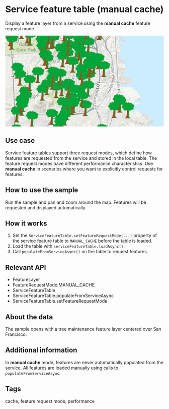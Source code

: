 # Service feature table (manual cache)

Display a feature layer from a service using the **manual cache** feature request mode.

![Image of service feature table manual cache](service-feature-table-manual-cache.png)

## Use case

Service feature tables support three request modes, which define how features are requested from the service and stored in the local table. The feature request modes have different performance characteristics. Use **manual cache** in scenarios where you want to explicitly control requests for features.

## How to use the sample

Run the sample and pan and zoom around the map. Features will be requested and displayed automatically.

## How it works

1. Set the `ServiceFeatureTable.setFeatureRequestMode(...)` property of the service feature table to `MANUAL_CACHE` before the table is loaded.
2. Load the table with `serviceFeatureTable.loadAsync()`.
3. Call `populateFromServiceAsync()` on the table to request features.

## Relevant API

* FeatureLayer
* FeatureRequestMode.MANUAL_CACHE
* ServiceFeatureTable
* ServiceFeatureTable.populateFromServiceAsync
* ServiceFeatureTable.setFeatureRequestMode

## About the data

The sample opens with a tree maintenance feature layer centered over San Francisco.

## Additional information

In **manual cache** mode, features are never automatically populated from the service. All features are loaded manually using calls to `populateFromServiceAsync`.

## Tags

cache, feature request mode, performance
